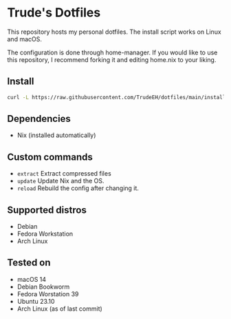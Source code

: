 # Trude's Dotfiles

This repository hosts my personal dotfiles.
The install script works on Linux and macOS.

The configuration is done through home-manager.
If you would like to use this repository, I recommend forking it and editing home.nix to your liking.

## Install
```sh
curl -L https://raw.githubusercontent.com/TrudeEH/dotfiles/main/install.sh | bash
```

## Dependencies
-   Nix (installed automatically)

## Custom commands
-   `extract` Extract compressed files
-   `update` Update Nix and the OS.
-   `reload` Rebuild the config after changing it.

## Supported distros
- Debian
- Fedora Workstation
- Arch Linux

## Tested on
- macOS 14
- Debian Bookworm
- Fedora Worstation 39
- Ubuntu 23.10
- Arch Linux (as of last commit)
